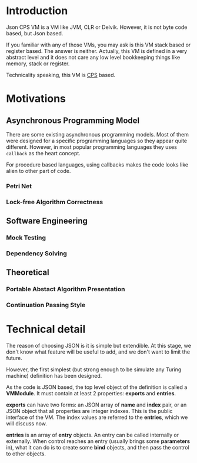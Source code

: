# Introduction #
Json CPS VM is a VM like JVM, CLR or Delvik. However, it is not byte code based, but Json based.

If you familiar with any of those VMs, you may ask is this VM stack based or register based. The answer is neither. Actually, this VM is defined in a very abstract level and it does not care any low level bookkeeping things like memory, stack or register.

Technicality speaking, this VM is [CPS](http://en.wikipedia.org/wiki/Continuation-passing_style) based.

# Motivations #

## Asynchronous Programming Model ##
There are some existing asynchronous programming models. Most of them were designed for a specific programming languages so they appear quite different. However, in most popular programming languages they uses `callback` as the heart concept.

For procedure based languages, using callbacks makes the code looks like alien to other part of code.

### Petri Net ###

### Lock-free Algorithm Correctness ###

## Software Engineering ##

### Mock Testing ###

### Dependency Solving ###

## Theoretical ##

### Portable Abstact Algorithm Presentation ###

### Continuation Passing Style ###

# Technical detail #

The reason of choosing JSON is it is simple but extendible. At this stage, we don't know what feature will be useful to add, and we don't want to limit the future.

However, the first simplest (but strong enough to be simulate any Turing machine) definition has been designed.

As the code is JSON based, the top level object of the definition is called a **VMModule**. It must contain at least 2 properties: **exports** and **entries**.

**exports** can have two forms: an JSON array of **name** and **index** pair, or an JSON object that all properties are integer indexes. This is the public interface of the VM. The index values are referred to the **entries**, which we will discuss now.

**entries** is an array of **entry** objects. An entry can be called internally or externally. When control reaches an entry (usually brings some **parameters** in), what it can do is to create some **bind** objects, and then pass the control to other objects.